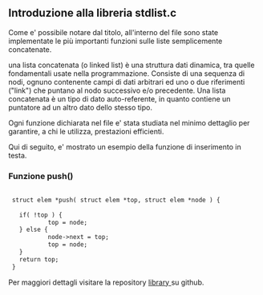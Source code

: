 ## Introduzione alla libreria stdlist.c

Come e' possibile notare dal titolo, all'interno 
del file sono state implementate le più importanti
funzioni sulle liste semplicemente concatenate. 

una lista concatenata (o linked list) è una struttura dati 
dinamica, tra quelle fondamentali usate nella programmazione. 
Consiste di una sequenza di nodi, ognuno contenente campi di 
dati arbitrari ed uno o due riferimenti ("link") che puntano 
al nodo successivo e/o precedente. Una lista concatenata è un 
tipo di dato auto-referente, in quanto contiene un puntatore 
ad un altro dato dello stesso tipo.

Ogni funzione dichiarata nel file e' stata studiata nel minimo
dettaglio per garantire, a chi le utilizza, prestazioni efficienti.

Qui di seguito, e' mostrato un esempio della funzione di inserimento
in testa.

### Funzione push()

```markdown
   
 struct elem *push( struct elem *top, struct elem *node ) {
           
   if( !top ) {
           top = node;
   } else {
           node->next = top;
           top = node;
   }
   return top;
 }
```

Per maggiori dettagli visitare la repository [ library ]( https://github.com/GiandomenicoIameo/library ) su github.
